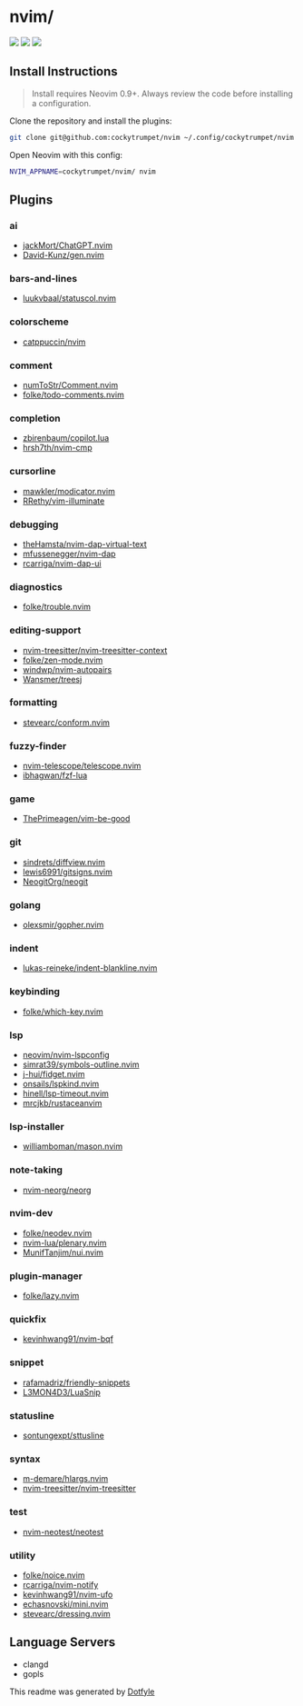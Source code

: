 # nvim/

<a href="https://dotfyle.com/cockytrumpet/nvim"><img src="https://dotfyle.com/cockytrumpet/nvim/badges/plugins?style=flat" /></a>
<a href="https://dotfyle.com/cockytrumpet/nvim"><img src="https://dotfyle.com/cockytrumpet/nvim/badges/leaderkey?style=flat" /></a>
<a href="https://dotfyle.com/cockytrumpet/nvim"><img src="https://dotfyle.com/cockytrumpet/nvim/badges/plugin-manager?style=flat" /></a>

## Install Instructions

> Install requires Neovim 0.9+. Always review the code before installing a configuration.

Clone the repository and install the plugins:

```sh
git clone git@github.com:cockytrumpet/nvim ~/.config/cockytrumpet/nvim
```

Open Neovim with this config:

```sh
NVIM_APPNAME=cockytrumpet/nvim/ nvim
```

## Plugins

### ai

- [jackMort/ChatGPT.nvim](https://dotfyle.com/plugins/jackMort/ChatGPT.nvim)
- [David-Kunz/gen.nvim](https://dotfyle.com/plugins/David-Kunz/gen.nvim)

### bars-and-lines

- [luukvbaal/statuscol.nvim](https://dotfyle.com/plugins/luukvbaal/statuscol.nvim)

### colorscheme

- [catppuccin/nvim](https://dotfyle.com/plugins/catppuccin/nvim)

### comment

- [numToStr/Comment.nvim](https://dotfyle.com/plugins/numToStr/Comment.nvim)
- [folke/todo-comments.nvim](https://dotfyle.com/plugins/folke/todo-comments.nvim)

### completion

- [zbirenbaum/copilot.lua](https://dotfyle.com/plugins/zbirenbaum/copilot.lua)
- [hrsh7th/nvim-cmp](https://dotfyle.com/plugins/hrsh7th/nvim-cmp)

### cursorline

- [mawkler/modicator.nvim](https://dotfyle.com/plugins/mawkler/modicator.nvim)
- [RRethy/vim-illuminate](https://dotfyle.com/plugins/RRethy/vim-illuminate)

### debugging

- [theHamsta/nvim-dap-virtual-text](https://dotfyle.com/plugins/theHamsta/nvim-dap-virtual-text)
- [mfussenegger/nvim-dap](https://dotfyle.com/plugins/mfussenegger/nvim-dap)
- [rcarriga/nvim-dap-ui](https://dotfyle.com/plugins/rcarriga/nvim-dap-ui)

### diagnostics

- [folke/trouble.nvim](https://dotfyle.com/plugins/folke/trouble.nvim)

### editing-support

- [nvim-treesitter/nvim-treesitter-context](https://dotfyle.com/plugins/nvim-treesitter/nvim-treesitter-context)
- [folke/zen-mode.nvim](https://dotfyle.com/plugins/folke/zen-mode.nvim)
- [windwp/nvim-autopairs](https://dotfyle.com/plugins/windwp/nvim-autopairs)
- [Wansmer/treesj](https://dotfyle.com/plugins/Wansmer/treesj)

### formatting

- [stevearc/conform.nvim](https://dotfyle.com/plugins/stevearc/conform.nvim)

### fuzzy-finder

- [nvim-telescope/telescope.nvim](https://dotfyle.com/plugins/nvim-telescope/telescope.nvim)
- [ibhagwan/fzf-lua](https://dotfyle.com/plugins/ibhagwan/fzf-lua)

### game

- [ThePrimeagen/vim-be-good](https://dotfyle.com/plugins/ThePrimeagen/vim-be-good)

### git

- [sindrets/diffview.nvim](https://dotfyle.com/plugins/sindrets/diffview.nvim)
- [lewis6991/gitsigns.nvim](https://dotfyle.com/plugins/lewis6991/gitsigns.nvim)
- [NeogitOrg/neogit](https://dotfyle.com/plugins/NeogitOrg/neogit)

### golang

- [olexsmir/gopher.nvim](https://dotfyle.com/plugins/olexsmir/gopher.nvim)

### indent

- [lukas-reineke/indent-blankline.nvim](https://dotfyle.com/plugins/lukas-reineke/indent-blankline.nvim)

### keybinding

- [folke/which-key.nvim](https://dotfyle.com/plugins/folke/which-key.nvim)

### lsp

- [neovim/nvim-lspconfig](https://dotfyle.com/plugins/neovim/nvim-lspconfig)
- [simrat39/symbols-outline.nvim](https://dotfyle.com/plugins/simrat39/symbols-outline.nvim)
- [j-hui/fidget.nvim](https://dotfyle.com/plugins/j-hui/fidget.nvim)
- [onsails/lspkind.nvim](https://dotfyle.com/plugins/onsails/lspkind.nvim)
- [hinell/lsp-timeout.nvim](https://dotfyle.com/plugins/hinell/lsp-timeout.nvim)
- [mrcjkb/rustaceanvim](https://dotfyle.com/plugins/mrcjkb/rustaceanvim)

### lsp-installer

- [williamboman/mason.nvim](https://dotfyle.com/plugins/williamboman/mason.nvim)

### note-taking

- [nvim-neorg/neorg](https://dotfyle.com/plugins/nvim-neorg/neorg)

### nvim-dev

- [folke/neodev.nvim](https://dotfyle.com/plugins/folke/neodev.nvim)
- [nvim-lua/plenary.nvim](https://dotfyle.com/plugins/nvim-lua/plenary.nvim)
- [MunifTanjim/nui.nvim](https://dotfyle.com/plugins/MunifTanjim/nui.nvim)

### plugin-manager

- [folke/lazy.nvim](https://dotfyle.com/plugins/folke/lazy.nvim)

### quickfix

- [kevinhwang91/nvim-bqf](https://dotfyle.com/plugins/kevinhwang91/nvim-bqf)

### snippet

- [rafamadriz/friendly-snippets](https://dotfyle.com/plugins/rafamadriz/friendly-snippets)
- [L3MON4D3/LuaSnip](https://dotfyle.com/plugins/L3MON4D3/LuaSnip)

### statusline

- [sontungexpt/sttusline](https://dotfyle.com/plugins/sontungexpt/sttusline)

### syntax

- [m-demare/hlargs.nvim](https://dotfyle.com/plugins/m-demare/hlargs.nvim)
- [nvim-treesitter/nvim-treesitter](https://dotfyle.com/plugins/nvim-treesitter/nvim-treesitter)

### test

- [nvim-neotest/neotest](https://dotfyle.com/plugins/nvim-neotest/neotest)

### utility

- [folke/noice.nvim](https://dotfyle.com/plugins/folke/noice.nvim)
- [rcarriga/nvim-notify](https://dotfyle.com/plugins/rcarriga/nvim-notify)
- [kevinhwang91/nvim-ufo](https://dotfyle.com/plugins/kevinhwang91/nvim-ufo)
- [echasnovski/mini.nvim](https://dotfyle.com/plugins/echasnovski/mini.nvim)
- [stevearc/dressing.nvim](https://dotfyle.com/plugins/stevearc/dressing.nvim)

## Language Servers

- clangd
- gopls

This readme was generated by [Dotfyle](https://dotfyle.com)
